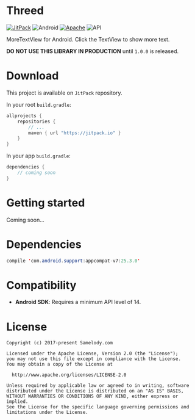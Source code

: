 # Threed

[![JitPack](https://jitpack.io/v/samelody/threed.svg)](https://jitpack.io/#samelody/threed)
![Android](https://img.shields.io/badge/platform-Android-brightgreen.svg)
[![Apache](https://img.shields.io/hexpm/l/plug.svg)](LICENSE)
![API](https://img.shields.io/badge/API-14%2B-brightgreen.svg)

MoreTextView for Android. Click the TextView to show more text.

**DO NOT USE THIS LIBRARY IN PRODUCTION** until `1.0.0` is released.

# Download

This project is available on `JitPack` repository.

In your root `build.gradle`:

```gradle
allprojects {
    repositories {
        // ...
        maven { url "https://jitpack.io" }
    }
}
```

In your app `build.gradle`:

```gradle
dependencies {
    // coming soon
}
```

# Getting started

Coming soon...

# Dependencies

```java
compile 'com.android.support:appcompat-v7:25.3.0'
```

# Compatibility

- **Android SDK**: Requires a minimum API level of 14.

# License

    Copyright (c) 2017-present Samelody.com

    Licensed under the Apache License, Version 2.0 (the "License");
    you may not use this file except in compliance with the License.
    You may obtain a copy of the License at

      http://www.apache.org/licenses/LICENSE-2.0

    Unless required by applicable law or agreed to in writing, software
    distributed under the License is distributed on an "AS IS" BASIS,
    WITHOUT WARRANTIES OR CONDITIONS OF ANY KIND, either express or implied.
    See the License for the specific language governing permissions and
    limitations under the License.